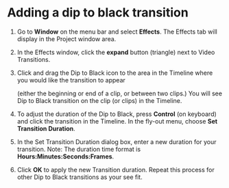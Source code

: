 # Adding a dip to black transition

1. Go to **Window** on the menu bar and select **Effects**. The Effects tab will display in the Project window area.
2. In the Effects window, click the **expand** button (triangle) next to Video Transitions.
3.  Click and drag the Dip to Black icon to the area in the Timeline where you would like the transition to appear&#x20;

    (either the beginning or end of a clip, or between two clips.) You will see Dip to Black transition on the clip (or clips) in the Timeline.
4. To adjust the duration of the Dip to Black, press **Control** (on keyboard) and click the transition in the Timeline. In the fly-out menu, choose **Set Transition Duration**.
5. In the Set Transition Duration dialog box, enter a new duration for your transition. Note: The duration time format is **Hours:Minutes:Seconds:Frames**.
6. Click **OK** to apply the new Transition duration. Repeat this process for other Dip to Black transitions as your see fit.
